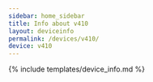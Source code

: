 ```yaml
---
sidebar: home_sidebar
title: Info about v410
layout: deviceinfo
permalink: /devices/v410/
device: v410
---
```

{% include templates/device_info.md %}
